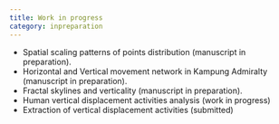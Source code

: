 ```yaml
---
title: Work in progress
category: inpreparation
---
```


* Spatial scaling patterns of points distribution (manuscript in preparation).  
* Horizontal and Vertical movement network in Kampung Admiralty (manuscript in preparation).  
* Fractal skylines and verticality (manuscript in preparation). 
* Human vertical displacement activities analysis (work in progress)  
* Extraction of vertical displacement activities (submitted)
